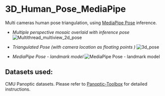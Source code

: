 # 3D_Human_Pose_MediaPipe
Multi cameras human pose triangulation, using [MediaPipe Pose](https://developers.google.com/mediapipe/solutions/vision/pose_landmarker) inference.

- *Multiple perspective mosaic overlaid with inference pose*
![Multithread_multiview_2d_pose](https://github.com/Yuri-Vlasqz/3D_Human_Pose_MediaPipe/assets/106136458/c53f2afc-be0b-4c6f-bb18-3c136e48a49f)


- *Triangulated Pose (with camera location as floating points )*
![3d_pose](https://github.com/Yuri-Vlasqz/3D_Human_Pose_MediaPipe/assets/106136458/726285c6-0b8c-49c0-9500-4cbb3f4ca68c)

- *MediaPipe Pose - landmark model*
![MediaPipe Pose - landmark model](https://github.com/Yuri-Vlasqz/3D_Human_Pose_MediaPipe/assets/106136458/cc737d53-a247-4f00-8c1a-7e4a673b8db2)

## Datasets used:
CMU Panoptic datasets. Please refer to [Panoptic-Toolbox](https://github.com/CMU-Perceptual-Computing-Lab/panoptic-toolbox.git) for detailed instructions.
